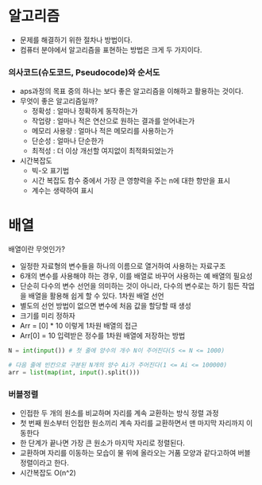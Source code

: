 # 알고리즘

- 문제를 해결하기 위한 절차나 방법이다.
- 컴퓨터 분야에서 알고리즘을 표현하는 방법은 크게 두 가지이다.
### 의사코드(슈도코드, Pseudocode)와 순서도
- aps과정의 목표 중의 하나는 보다 좋은 알고리즘을 이해하고 활용하는 것이다.
- 무엇이 좋은 알고리즘일까?
  - 정확성 : 얼마나 정확하게 동작하는가
  - 작업량 : 얼마나 적은 연산으로 원하는 결과를 얻어내는가
  - 메모리 사용량 : 얼마나 적은 메모리를 사용하는가
  - 단순성 : 얼마나 단순한가
  - 최적성 : 더 이상 개선할 여지없이 최적화되었는가
- 시간복잡도
  - 빅-오 표기법
  - 시간 복잡도 함수 중에서 가장 큰 영향력을 주는 n에 대한 항만을 표시
  - 계수는 생략하여 표시

# 배열
배열이란 무엇인가?
- 일정한 자료형의 변수들을 하나의 이름으로 열거하여 사용하는 자료구조
- 6개의 변수를 사용해야 하는 경우, 이를 배열로 바꾸어 사용하는 예
배열의 필요성
- 단순히 다수의 변수 선언을 의미하는 것이 아니라, 다수의 변수로는 하기 힘든 작업을 배열을 활용해 쉽게 할 수 있다.
1차원 배열 선언
- 별도의 선언 방법이 없으면 변수에 처음 값을 할당할 때 생성
- 크기를 미리 정하자
- Arr = [0] * 10 이렇게
1차원 배열의 접근
- Arr[0] = 10
입력받은 정수를 1차원 배열에 저장하는 방법
```python
N = int(input()) # 첫 줄에 양수의 개수 N이 주어진다(5 <= N <= 1000)

# 다음 줄에 빈칸으로 구분된 N개의 양수 Ai가 주어진다(1 <= Ai <= 100000)
arr = list(map(int, input().split()))
```

### 버블정렬
- 인접한 두 개의 원소를 비교하며 자리를 계속 교환하는 방식
  정렬 과정
- 첫 번째 원소부터 인접한 원소끼리 계속 자리를 교환하면서 맨 마지막 자리까지 이동한다
- 한 단계가 끝나면 가장 큰 원소가 마지막 자리로 정렬된다.
- 교환하며 자리를 이동하는 모습이 물 위에 올라오는 거품 모양과 같다고하여 버블 정렬이라고 한다.
- 시간복잡도 O(n^2)